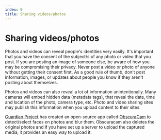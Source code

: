 ```yaml
---
index: 0
title: Sharing videos/photos
---
```

# Sharing videos/photos

Photos and videos can reveal people's identities very easily. It's important that you have the consent of the subject/s of any photo or video that you post. If you are posting an image of someone else, be aware of how you may be compromising their privacy. Never post a video or photo of anyone without getting their consent first. As a good rule of thumb, don't post information, images, or updates about people you know if they aren't posting about themselves.

Photos and videos can also reveal a lot of information unintentionally. Many cameras will embed hidden data (metadata tags), that reveal the date, time and location of the photo, camera type, etc. Photo and video sharing sites may publish this information when you upload content to their sites.

[Guardian Project](https://guardianproject.info/) has created an open-source app called [ObscuraCam](umbrella://lesson/obscuracam) to detect/select faces on photos and blur them. Obscuracam also deletes the original photos and if you have set up a server to upload the captured media, it provides an easy way to upload it.